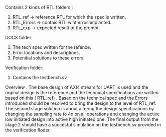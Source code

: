 Contains 2 kinds of RTL folders :
1. RTL_ref -> reference RTL for which the spec is written.
2. RTL_Errors -> contais RTL wiht erros implanted.
3. RTL_exp -> expected result of the prompt.

DOCS folder:
1. The tech spec written for the refence.
2. Error locations and descriptions.
3. Potenitial solutions to these errors.

Verification folder:
1. Contains the testbench.sv 


Overview :
The base design of AXI4 stream for UART is used and the orginal design is the reference and 
the technical specifications are written based on this ( RTL_ref) . Based on the technical spec
and the Errors introduced should be resolved to bring the design to the level of RTL_ref.
The second stage solution is about altering the design specifications by changing the sampling rate to 4x
on all operations and changing the active low initiated design into active high initiated one.
The final output from the stage 2 should have a succesful simulation on the testbench.sv provided in the verification floder.
